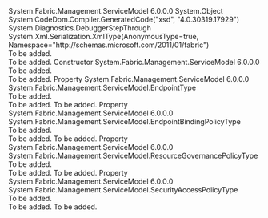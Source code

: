 <Type Name="ServicePackageTypeDigestedResourcesDigestedEndpoint" FullName="System.Fabric.Management.ServiceModel.ServicePackageTypeDigestedResourcesDigestedEndpoint">
  <TypeSignature Language="C#" Value="public class ServicePackageTypeDigestedResourcesDigestedEndpoint" />
  <TypeSignature Language="ILAsm" Value=".class public auto ansi beforefieldinit ServicePackageTypeDigestedResourcesDigestedEndpoint extends System.Object" />
  <TypeSignature Language="DocId" Value="T:System.Fabric.Management.ServiceModel.ServicePackageTypeDigestedResourcesDigestedEndpoint" />
  <TypeSignature Language="VB.NET" Value="Public Class ServicePackageTypeDigestedResourcesDigestedEndpoint" />
  <TypeSignature Language="F#" Value="type ServicePackageTypeDigestedResourcesDigestedEndpoint = class" />
  <AssemblyInfo>
    <AssemblyName>System.Fabric.Management.ServiceModel</AssemblyName>
    <AssemblyVersion>6.0.0.0</AssemblyVersion>
  </AssemblyInfo>
  <Base>
    <BaseTypeName>System.Object</BaseTypeName>
  </Base>
  <Interfaces />
  <Attributes>
    <Attribute>
      <AttributeName>System.CodeDom.Compiler.GeneratedCode("xsd", "4.0.30319.17929")</AttributeName>
    </Attribute>
    <Attribute>
      <AttributeName>System.Diagnostics.DebuggerStepThrough</AttributeName>
    </Attribute>
    <Attribute>
      <AttributeName>System.Xml.Serialization.XmlType(AnonymousType=true, Namespace="http://schemas.microsoft.com/2011/01/fabric")</AttributeName>
    </Attribute>
  </Attributes>
  <Docs>
    <summary>To be added.</summary>
    <remarks>To be added.</remarks>
  </Docs>
  <Members>
    <Member MemberName=".ctor">
      <MemberSignature Language="C#" Value="public ServicePackageTypeDigestedResourcesDigestedEndpoint ();" />
      <MemberSignature Language="ILAsm" Value=".method public hidebysig specialname rtspecialname instance void .ctor() cil managed" />
      <MemberSignature Language="DocId" Value="M:System.Fabric.Management.ServiceModel.ServicePackageTypeDigestedResourcesDigestedEndpoint.#ctor" />
      <MemberSignature Language="VB.NET" Value="Public Sub New ()" />
      <MemberType>Constructor</MemberType>
      <AssemblyInfo>
        <AssemblyName>System.Fabric.Management.ServiceModel</AssemblyName>
        <AssemblyVersion>6.0.0.0</AssemblyVersion>
      </AssemblyInfo>
      <Parameters />
      <Docs>
        <summary>To be added.</summary>
        <remarks>To be added.</remarks>
      </Docs>
    </Member>
    <Member MemberName="Endpoint">
      <MemberSignature Language="C#" Value="public System.Fabric.Management.ServiceModel.EndpointType Endpoint { get; set; }" />
      <MemberSignature Language="ILAsm" Value=".property instance class System.Fabric.Management.ServiceModel.EndpointType Endpoint" />
      <MemberSignature Language="DocId" Value="P:System.Fabric.Management.ServiceModel.ServicePackageTypeDigestedResourcesDigestedEndpoint.Endpoint" />
      <MemberSignature Language="VB.NET" Value="Public Property Endpoint As EndpointType" />
      <MemberSignature Language="F#" Value="member this.Endpoint : System.Fabric.Management.ServiceModel.EndpointType with get, set" Usage="System.Fabric.Management.ServiceModel.ServicePackageTypeDigestedResourcesDigestedEndpoint.Endpoint" />
      <MemberType>Property</MemberType>
      <AssemblyInfo>
        <AssemblyName>System.Fabric.Management.ServiceModel</AssemblyName>
        <AssemblyVersion>6.0.0.0</AssemblyVersion>
      </AssemblyInfo>
      <ReturnValue>
        <ReturnType>System.Fabric.Management.ServiceModel.EndpointType</ReturnType>
      </ReturnValue>
      <Docs>
        <summary>To be added.</summary>
        <value>To be added.</value>
        <remarks>To be added.</remarks>
      </Docs>
    </Member>
    <Member MemberName="EndpointBindingPolicy">
      <MemberSignature Language="C#" Value="public System.Fabric.Management.ServiceModel.EndpointBindingPolicyType EndpointBindingPolicy { get; set; }" />
      <MemberSignature Language="ILAsm" Value=".property instance class System.Fabric.Management.ServiceModel.EndpointBindingPolicyType EndpointBindingPolicy" />
      <MemberSignature Language="DocId" Value="P:System.Fabric.Management.ServiceModel.ServicePackageTypeDigestedResourcesDigestedEndpoint.EndpointBindingPolicy" />
      <MemberSignature Language="VB.NET" Value="Public Property EndpointBindingPolicy As EndpointBindingPolicyType" />
      <MemberSignature Language="F#" Value="member this.EndpointBindingPolicy : System.Fabric.Management.ServiceModel.EndpointBindingPolicyType with get, set" Usage="System.Fabric.Management.ServiceModel.ServicePackageTypeDigestedResourcesDigestedEndpoint.EndpointBindingPolicy" />
      <MemberType>Property</MemberType>
      <AssemblyInfo>
        <AssemblyName>System.Fabric.Management.ServiceModel</AssemblyName>
        <AssemblyVersion>6.0.0.0</AssemblyVersion>
      </AssemblyInfo>
      <ReturnValue>
        <ReturnType>System.Fabric.Management.ServiceModel.EndpointBindingPolicyType</ReturnType>
      </ReturnValue>
      <Docs>
        <summary>To be added.</summary>
        <value>To be added.</value>
        <remarks>To be added.</remarks>
      </Docs>
    </Member>
    <Member MemberName="ResourceGovernancePolicy">
      <MemberSignature Language="C#" Value="public System.Fabric.Management.ServiceModel.ResourceGovernancePolicyType ResourceGovernancePolicy { get; set; }" />
      <MemberSignature Language="ILAsm" Value=".property instance class System.Fabric.Management.ServiceModel.ResourceGovernancePolicyType ResourceGovernancePolicy" />
      <MemberSignature Language="DocId" Value="P:System.Fabric.Management.ServiceModel.ServicePackageTypeDigestedResourcesDigestedEndpoint.ResourceGovernancePolicy" />
      <MemberSignature Language="VB.NET" Value="Public Property ResourceGovernancePolicy As ResourceGovernancePolicyType" />
      <MemberSignature Language="F#" Value="member this.ResourceGovernancePolicy : System.Fabric.Management.ServiceModel.ResourceGovernancePolicyType with get, set" Usage="System.Fabric.Management.ServiceModel.ServicePackageTypeDigestedResourcesDigestedEndpoint.ResourceGovernancePolicy" />
      <MemberType>Property</MemberType>
      <AssemblyInfo>
        <AssemblyName>System.Fabric.Management.ServiceModel</AssemblyName>
        <AssemblyVersion>6.0.0.0</AssemblyVersion>
      </AssemblyInfo>
      <ReturnValue>
        <ReturnType>System.Fabric.Management.ServiceModel.ResourceGovernancePolicyType</ReturnType>
      </ReturnValue>
      <Docs>
        <summary>To be added.</summary>
        <value>To be added.</value>
        <remarks>To be added.</remarks>
      </Docs>
    </Member>
    <Member MemberName="SecurityAccessPolicy">
      <MemberSignature Language="C#" Value="public System.Fabric.Management.ServiceModel.SecurityAccessPolicyType SecurityAccessPolicy { get; set; }" />
      <MemberSignature Language="ILAsm" Value=".property instance class System.Fabric.Management.ServiceModel.SecurityAccessPolicyType SecurityAccessPolicy" />
      <MemberSignature Language="DocId" Value="P:System.Fabric.Management.ServiceModel.ServicePackageTypeDigestedResourcesDigestedEndpoint.SecurityAccessPolicy" />
      <MemberSignature Language="VB.NET" Value="Public Property SecurityAccessPolicy As SecurityAccessPolicyType" />
      <MemberSignature Language="F#" Value="member this.SecurityAccessPolicy : System.Fabric.Management.ServiceModel.SecurityAccessPolicyType with get, set" Usage="System.Fabric.Management.ServiceModel.ServicePackageTypeDigestedResourcesDigestedEndpoint.SecurityAccessPolicy" />
      <MemberType>Property</MemberType>
      <AssemblyInfo>
        <AssemblyName>System.Fabric.Management.ServiceModel</AssemblyName>
        <AssemblyVersion>6.0.0.0</AssemblyVersion>
      </AssemblyInfo>
      <ReturnValue>
        <ReturnType>System.Fabric.Management.ServiceModel.SecurityAccessPolicyType</ReturnType>
      </ReturnValue>
      <Docs>
        <summary>To be added.</summary>
        <value>To be added.</value>
        <remarks>To be added.</remarks>
      </Docs>
    </Member>
  </Members>
</Type>